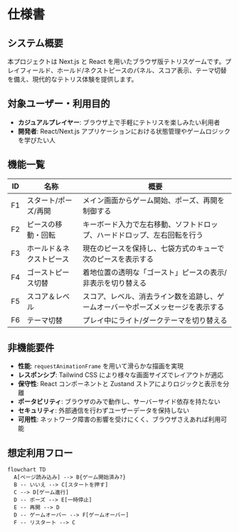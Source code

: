 # 仕様書

## システム概要
本プロジェクトは Next.js と React を用いたブラウザ版テトリスゲームです。プレイフィールド、ホールド/ネクストピースのパネル、スコア表示、テーマ切替を備え、現代的なテトリス体験を提供します。

## 対象ユーザー・利用目的
- **カジュアルプレイヤー**: ブラウザ上で手軽にテトリスを楽しみたい利用者
- **開発者**: React/Next.js アプリケーションにおける状態管理やゲームロジックを学びたい人

## 機能一覧
| ID | 名称 | 概要 |
|----|------|------|
| F1 | スタート/ポーズ/再開 | メイン画面からゲーム開始、ポーズ、再開を制御する |
| F2 | ピースの移動・回転 | キーボード入力で左右移動、ソフトドロップ、ハードドロップ、左右回転を行う |
| F3 | ホールド＆ネクストピース | 現在のピースを保持し、七袋方式のキューで次のピースを表示する |
| F4 | ゴーストピース切替 | 着地位置の透明な「ゴースト」ピースの表示/非表示を切り替える |
| F5 | スコア＆レベル | スコア、レベル、消去ライン数を追跡し、ゲームオーバーやポーズメッセージを表示する |
| F6 | テーマ切替 | プレイ中にライト/ダークテーマを切り替える |

## 非機能要件
- **性能**: `requestAnimationFrame` を用いて滑らかな描画を実現
- **レスポンシブ**: Tailwind CSS により様々な画面サイズでレイアウトが適応
- **保守性**: React コンポーネントと Zustand ストアによりロジックと表示を分離
- **ポータビリティ**: ブラウザのみで動作し、サーバーサイド依存を持たない
- **セキュリティ**: 外部通信を行わずユーザーデータを保持しない
- **可用性**: ネットワーク障害の影響を受けにくく、ブラウザさえあれば利用可能

## 想定利用フロー
```mermaid
flowchart TD
  A[ページ読み込み] --> B{ゲーム開始済み?}
  B -- いいえ --> C[スタートを押す]
  C --> D[ゲーム進行]
  D -- ポーズ --> E[一時停止]
  E -- 再開 --> D
  D -- ゲームオーバー --> F[ゲームオーバー]
  F -- リスタート --> C
```
